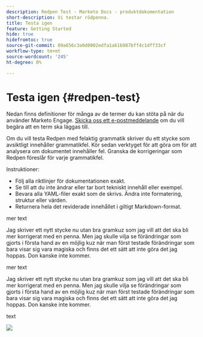 ```yaml
---
description: Redpen Test - Marketo Docs - produktdokumentation
short-description: Vi testar rödpenna.
title: Testa igen
feature: Getting Started
hide: true
hidefromtoc: true
source-git-commit: 09a656c3a0d0002edfa1a61b987bff4c1dff33cf
workflow-type: tm+mt
source-wordcount: '245'
ht-degree: 0%

---
```


# Testa igen {#redpen-test}

Nedan finns definitioner för många av de termer du kan stöta på när du använder Marketo Engage. [Skicka oss ett e-postmeddelande](mailto:GRP-Marketo-articlefeedback@adobe.com) om du vill begära att en term ska läggas till.

Om du vill testa Redpen med felaktig grammatik skriver du ett stycke som avsiktligt innehåller grammatikfel. Kör sedan verktyget för att göra om för att analysera om dokumentet innehåller fel. Granska de korrigeringar som Redpen föreslår för varje grammatikfel.

Instruktioner:

* Följ alla riktlinjer för dokumentationen exakt.
* Se till att du inte ändrar eller tar bort tekniskt innehåll eller exempel.
* Bevara alla YAML-filer exakt som de skrivs. Ändra inte formatering, struktur eller värden.
* Returnera hela det reviderade innehållet i giltigt Markdown-format.

mer text

Jag skriver ett nytt stycke nu utan bra gramkuz som jag vill att det ska bli mer korrigerat med en penna. Men jag skulle vilja se förändringar som gjorts i första hand av en möjlig kuz när man först testade förändringar som bara visar sig vara magiska och finns det ett sätt att inte göra det jag hoppas. Don kanske inte kommer.

mer text

Jag skriver ett nytt stycke nu utan bra gramkuz som jag vill att det ska bli mer korrigerat med en penna. Men jag skulle vilja se förändringar som gjorts i första hand av en möjlig kuz när man först testade förändringar som bara visar sig vara magiska och finns det ett sätt att inte göra det jag hoppas. Don kanske inte kommer.

text

![](assets/models-and-insights-1.png)
